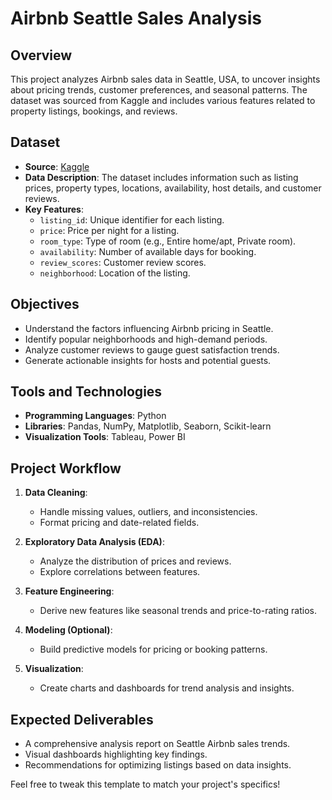 # Airbnb Seattle Sales Analysis

## Overview

This project analyzes Airbnb sales data in Seattle, USA, to uncover insights about pricing trends, customer preferences, and seasonal patterns. The dataset was sourced from Kaggle and includes various features related to property listings, bookings, and reviews.

## Dataset

- **Source**: [Kaggle](https://www.kaggle.com/)  
- **Data Description**: The dataset includes information such as listing prices, property types, locations, availability, host details, and customer reviews.  
- **Key Features**:  
  - `listing_id`: Unique identifier for each listing.  
  - `price`: Price per night for a listing.  
  - `room_type`: Type of room (e.g., Entire home/apt, Private room).  
  - `availability`: Number of available days for booking.  
  - `review_scores`: Customer review scores.  
  - `neighborhood`: Location of the listing.  

## Objectives

- Understand the factors influencing Airbnb pricing in Seattle.
- Identify popular neighborhoods and high-demand periods.
- Analyze customer reviews to gauge guest satisfaction trends.
- Generate actionable insights for hosts and potential guests.

## Tools and Technologies

- **Programming Languages**: Python  
- **Libraries**: Pandas, NumPy, Matplotlib, Seaborn, Scikit-learn  
- **Visualization Tools**: Tableau, Power BI  

## Project Workflow

1. **Data Cleaning**:  
   - Handle missing values, outliers, and inconsistencies.  
   - Format pricing and date-related fields.  

2. **Exploratory Data Analysis (EDA)**:  
   - Analyze the distribution of prices and reviews.  
   - Explore correlations between features.  

3. **Feature Engineering**:  
   - Derive new features like seasonal trends and price-to-rating ratios.  

4. **Modeling (Optional)**:  
   - Build predictive models for pricing or booking patterns.  

5. **Visualization**:  
   - Create charts and dashboards for trend analysis and insights.  

## Expected Deliverables

- A comprehensive analysis report on Seattle Airbnb sales trends.  
- Visual dashboards highlighting key findings.  
- Recommendations for optimizing listings based on data insights.

Feel free to tweak this template to match your project's specifics!
